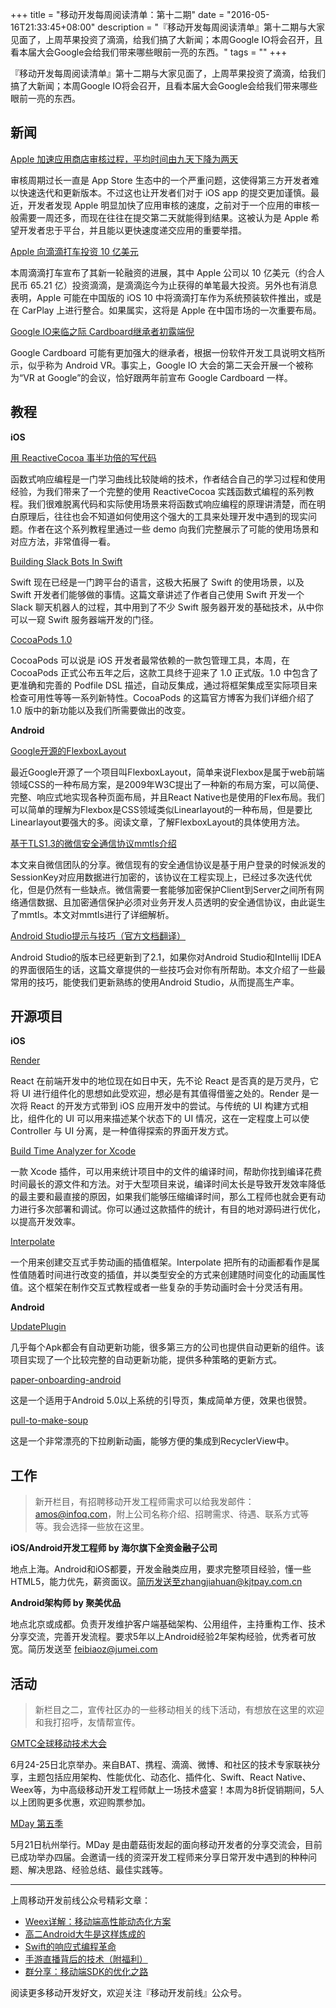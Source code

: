 +++
title = "移动开发每周阅读清单：第十二期"
date = "2016-05-16T21:33:45+08:00"
description = "『移动开发每周阅读清单』第十二期与大家见面了，上周苹果投资了滴滴，给我们搞了大新闻；本周Google IO将会召开，且看本届大会Google会给我们带来哪些眼前一亮的东西。"
tags = ""
+++

『移动开发每周阅读清单』第十二期与大家见面了，上周苹果投资了滴滴，给我们搞了大新闻；本周Google IO将会召开，且看本届大会Google会给我们带来哪些眼前一亮的东西。

## 新闻

[Apple 加速应用商店审核过程，平均时间由九天下降为两天](http://www.bloomberg.com/news/articles/2016-05-12/apple-shortens-app-review-times-in-push-to-boost-service-sales)

审核周期过长一直是 App Store 生态中的一个严重问题，这使得第三方开发者难以快速迭代和更新版本。不过这也让开发者们对于 iOS app 的提交更加谨慎。最近，开发者发现 Apple 明显加快了应用审核的速度，之前对于一个应用的审核一般需要一周还多，而现在往往在提交第二天就能得到结果。这被认为是 Apple 希望开发者忠于平台，并且能以更快速度递交应用的重要举措。

[Apple 向滴滴打车投资 10 亿美元](http://chinese.engadget.com/2016/05/12/apple-invested-diditaxi/)

本周滴滴打车宣布了其新一轮融资的进展，其中 Apple 公司以 10 亿美元（约合人民币 65.21 亿）投资滴滴，是滴滴迄今为止获得的单笔最大投资。另外也有消息表明，Apple 可能在中国版的 iOS 10 中将滴滴打车作为系统预装软件推出，或是在 CarPlay 上进行整合。如果属实，这将是 Apple 在中国市场的一次重要布局。

[Google IO来临之际 Cardboard继承者初露端倪](http://games.qq.com/a/20160513/032688.htm)

Google Cardboard 可能有更加强大的继承者，根据一份软件开发工具说明文档所示，似乎称为 Android VR。事实上，Google IO 大会的第二天会开展一个被称为“VR at Google”的会议，恰好跟两年前宣布 Google Cardboard 一样。

## 教程

**iOS**

[用 ReactiveCocoa 事半功倍的写代码](http://fengjian0106.github.io/2016/04/17/The-Power-Of-Composition-In-FRP-Part-1/)

函数式响应编程是一门学习曲线比较陡峭的技术，作者结合自己的学习过程和使用经验，为我们带来了一个完整的使用 ReactiveCocoa 实践函数式编程的系列教程。我们很难脱离代码和实际使用场景来将函数式响应编程的原理讲清楚，而在明白原理后，往往也会不知道如何使用这个强大的工具来处理开发中遇到的现实问题。作者在这个系列教程里通过一些 demo 向我们完整展示了可能的使用场景和对应方法，非常值得一看。

[Building Slack Bots In Swift](https://medium.com/@pvzig/building-slack-bots-in-swift-b99e243e444c#.8zzsw955h)

Swift 现在已经是一门跨平台的语言，这极大拓展了 Swift 的使用场景，以及 Swift 开发者们能够做的事情。这篇文章讲述了作者自己使用 Swift 开发一个 Slack 聊天机器人的过程，其中用到了不少 Swift 服务器开发的基础技术，从中你可以一窥 Swift 服务器端开发的门径。

[CocoaPods 1.0](http://blog.cocoapods.org/CocoaPods-1.0/)

CocoaPods 可以说是 iOS 开发者最常依赖的一款包管理工具，本周，在 CocoaPods 正式公布五年之后，这款工具终于迎来了 1.0 正式版。1.0 中包含了更准确和完善的 Podfile DSL 描述，自动反集成，通过将框架集成至实际项目来检查可用性等等一系列新特性。CocoaPods 的这篇官方博客为我们详细介绍了 1.0 版中的新功能以及我们所需要做出的改变。

**Android**

[Google开源的FlexboxLayout](https://mp.weixin.qq.com/s?__biz=MzA4NTQwNDcyMA==&mid=2650661681&idx=1&sn=b151aba0c5fb702492f6bbd82211988d&scene=1)

最近Google开源了一个项目叫FlexboxLayout，简单来说Flexbox是属于web前端领域CSS的一种布局方案，是2009年W3C提出了一种新的布局方案，可以简便、完整、响应式地实现各种页面布局，并且React Native也是使用的Flex布局。我们可以简单的理解为Flexbox是CSS领域类似Linearlayout的一种布局，但是要比Linearlayout要强大的多。阅读文章，了解FlexboxLayout的具体使用方法。

[基于TLS1.3的微信安全通信协议mmtls介绍](https://mp.weixin.qq.com/s?__biz=MzAwNDY1ODY2OQ==&mid=2649286266&idx=1&sn=f5d049033e251cccc22e163532355ddf&scene=0)

本文来自微信团队的分享。微信现有的安全通信协议是基于用户登录的时候派发的SessionKey对应用数据进行加密的，该协议在工程实现上，已经过多次迭代优化，但是仍然有一些缺点。微信需要一套能够加密保护Client到Server之间所有网络通信数据、且加密通信保护必须对业务开发人员透明的安全通信协议，由此诞生了mmtls。本文对mmtls进行了详细解析。

[Android Studio提示与技巧（官方文档翻译）](https://mp.weixin.qq.com/s?__biz=MzA4MTg4MjkzMw==&mid=2654313326&idx=1&sn=49f4ffdc2888110243a1c33d624c4417&scene=0)

Android Studio的版本已经更新到了2.1，如果你对Android Studio和Intellij IDEA的界面很陌生的话，这篇文章提供的一些技巧会对你有所帮助。本文介绍了一些最常用的技巧，能使我们更新熟练的使用Android Studio，从而提高生产率。

## 开源项目

**iOS**

[Render](https://github.com/alexdrone/Render)

React 在前端开发中的地位现在如日中天，先不论 React 是否真的是万灵丹，它将 UI 进行组件化的思想如此受欢迎，想必是有其值得借鉴之处的。Render 是一次将 React 的开发方式带到 iOS 应用开发中的尝试。与传统的 UI 构建方式相比，组件化的 UI 可以用来描述某个状态下的 UI 情况，这在一定程度上可以使 Controller 与 UI 分离，是一种值得探索的界面开发方式。

[Build Time Analyzer for Xcode](https://github.com/RobertGummesson/BuildTimeAnalyzer-for-Xcode)

一款 Xcode 插件，可以用来统计项目中的文件的编译时间，帮助你找到编译花费时间最长的源文件和方法。对于大型项目来说，编译时间太长是导致开发效率降低的最主要和最直接的原因，如果我们能够压缩编译时间，那么工程师也就会更有动力进行多次部署和调试。你可以通过这款插件的统计，有目的地对源码进行优化，以提高开发效率。

[Interpolate](https://github.com/marmelroy/Interpolate)

一个用来创建交互式手势动画的插值框架。Interpolate 把所有的动画都看作是属性值随着时间进行改变的插值，并以类型安全的方式来创建随时间变化的动画属性值。这个框架在制作交互式教程或者一些复杂的手势动画时会十分灵活有用。

**Android**

[UpdatePlugin](https://github.com/yjfnypeu/UpdatePlugin)

几乎每个Apk都会有自动更新功能，很多第三方的公司也提供自动更新的组件。该项目实现了一个比较完整的自动更新功能，提供多种策略的更新方式。

[paper-onboarding-android](https://github.com/Ramotion/paper-onboarding-android)

这是一个适用于Android 5.0以上系统的引导页，集成简单方便，效果也很赞。

[pull-to-make-soup](https://github.com/Yalantis/pull-to-make-soup)

这是一个非常漂亮的下拉刷新动画，能够方便的集成到RecyclerView中。

## 工作

> 新开栏目，有招聘移动开发工程师需求可以给我发邮件：amos@infoq.com，附上公司名称介绍、招聘需求、待遇、联系方式等等。我会选择一些放在这里。

**iOS/Android开发工程师 by 海尔旗下全资金融子公司**

地点上海。Android和iOS都要，开发金融类应用，要求完整项目经验，懂一些HTML5，能力优先，薪资面议。简历发送至zhangjiahuan@kjtpay.com.cn

**Android架构师 by 聚美优品**

地点北京或成都。负责开发维护客户端基础架构、公用组件，主持重构工作、技术分享交流，完善开发流程。要求5年以上Android经验2年架构经验，优秀者可放宽。简历发送至 feibiaoz@jumei.com

## 活动

> 新栏目之二，宣传社区办的一些移动相关的线下活动，有想放在这里的欢迎和我打招呼，友情帮宣传。

[GMTC全球移动技术大会](http://gmtc.geekbang.org/?utm_source=zhoubao&utm_medium=xuachuan02&utm_campaign=0516)

6月24-25日北京举办。来自BAT、携程、滴滴、微博、和社区的技术专家联袂分享，主题包括应用架构、性能优化、动态化、插件化、Swift、React Native、Weex等，为中高级移动开发工程师献上一场技术盛宴！本周为8折促销期间，5人以上团购更多优惠，欢迎购票参加。

[MDay 第五季](http://mday.mogu.io/?from=timeline&isappinstalled=0)

5月21日杭州举行。MDay 是由蘑菇街发起的面向移动开发者的分享交流会，目前已成功举办四届。会邀请一线的资深开发工程师来分享日常开发中遇到的种种问题、解决思路、经验总结、最佳实践等。

----

上周移动开发前线公众号精彩文章：

* [Weex详解：移动端高性能动态化方案](http://mp.weixin.qq.com/s?__biz=MzA3ODg4MDk0Ng==&mid=2651112231&idx=1&sn=4578ff1009ee774093c45a3d8c19dd58#rd)
* [高二Android大牛是这样炼成的](http://mp.weixin.qq.com/s?__biz=MzA3ODg4MDk0Ng==&mid=2651112235&idx=1&sn=9cd25a5c2bf572560776d0b140521426#rd)
* [Swift的响应式编程革命](http://mp.weixin.qq.com/s?__biz=MzA3ODg4MDk0Ng==&mid=2651112245&idx=1&sn=6536b90c09651380ec2009eb46ed9281#rd)
* [手游直播背后的技术（附福利）](http://mp.weixin.qq.com/s?__biz=MzA3ODg4MDk0Ng==&mid=2651112249&idx=1&sn=609de675ba61229c751ee407dc5b99b2#rd)
* [群分享：移动端SDK的优化之路](http://mp.weixin.qq.com/s?__biz=MzA3ODg4MDk0Ng==&mid=2651112265&idx=1&sn=23fa0e84cfc9aaad0e33232d12868c07#rd)

阅读更多移动开发好文，欢迎关注『移动开发前线』公众号。
